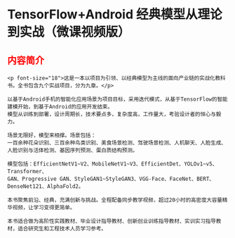 # TensorFlow+Android 经典模型从理论到实战（微课视频版）


##  <font color="red">内容简介</font>
    <p font-size="18">这是一本以项目为引领、以经典模型为主线的面向产业链的实战化教科书。全书包含九个实战项目，分为九章。</p>
    
    以基于Android手机的智能化应用场景为项目目标，采用迭代模式，从基于TensorFlow的智能建模开始，到基于Android的应用开发结束。
    模型从训练到部署，设计周期长，技术要点多，复杂度高，工作量大，考验设计者的恒心与毅力。
    
    场景无限好，模型来相撑。场景包括：
    一百余种花朵识别、三百余种鸟类识别、美食场景检测、驾驶场景检测、人机聊天、人脸生成、人脸识别与活体检测、基因序列预测、蛋白质结构预测。
    
    模型包括：EfficientNetV1~V2、MobileNetV1~V3、EfficientDet、YOLOv1~v5、Transformer、
    GAN、Progressive GAN、StyleGAN1~StyleGAN3、VGG-Face、FaceNet、BERT、DenseNet121、AlphaFold2。
    
    本书聚焦前沿、经典，充满创新与挑战。全程配备同步教学视频，超过20小时的高密度大容量精华视频，让学习变得更简单。
    
    本书适合做为高阶性实践教材、毕业设计指导教材、创新创业训练指导教材、实训实习指导教材，适合研究生和工程技术人员学习参考。

